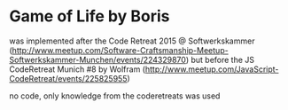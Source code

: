 # Game of Life by Boris

was implemented after the Code Retreat 2015 @ Softwerkskammer  (http://www.meetup.com/Software-Craftsmanship-Meetup-Softwerkskammer-Munchen/events/224329870)
but before the JS CodeRetreat Munich #8 by Wolfram (http://www.meetup.com/JavaScript-CodeRetreat/events/225825955)

no code, only knowledge from the coderetreats was used